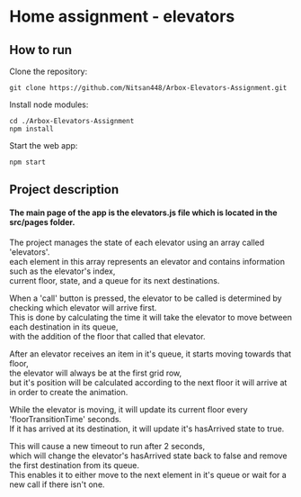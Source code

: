 # Home assignment - elevators

## How to run

Clone the repository:
<pre><code>git clone https://github.com/Nitsan448/Arbox-Elevators-Assignment.git
</code></pre>

Install node modules:
<pre><code>cd ./Arbox-Elevators-Assignment
npm install
</code></pre>

Start the web app:
<pre><code>npm start
</code></pre>

## Project description

#### The main page of the app is the elevators.js file which is located in the src/pages folder.

The project manages the state of each elevator using an array called 'elevators'.</br>
each element in this array represents an elevator and contains information such as the elevator's index, </br>current floor, state, and a queue for its next destinations.

When a 'call' button is pressed, the elevator to be called is determined by checking which elevator will arrive first.</br>
This is done by calculating the time it will take the elevator to move between each destination in its queue,</br>
with the addition of the floor that called that elevator.

After an elevator receives an item in it's queue, it starts moving towards that floor,</br>
the elevator will always be at the first grid row,</br>
but it's position will be calculated according to the next floor it will arrive at in order to create the animation.

While the elevator is moving, it will update its current floor every 'floorTransitionTime' seconds.</br>
If it has arrived at its destination, it will update it's hasArrived state to true.

This will cause a new timeout to run after 2 seconds,</br>
which will change the elevator's hasArrived state back to false and remove the first destination from its queue.</br>
This enables it to either move to the next element in it's queue or wait for a new call if there isn't one.
